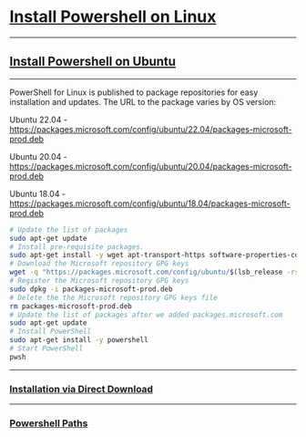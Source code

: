 # [Install Powershell on Linux](https://learn.microsoft.com/en-us/powershell/scripting/install/installing-powershell-on-linux?view=powershell-7.3)
---
## [Install Powershell on Ubuntu]()
---
PowerShell for Linux is published to package repositories for easy installation and updates. The URL to the package varies by OS version:

Ubuntu 22.04 - https://packages.microsoft.com/config/ubuntu/22.04/packages-microsoft-prod.deb

Ubuntu 20.04 - https://packages.microsoft.com/config/ubuntu/20.04/packages-microsoft-prod.deb

Ubuntu 18.04 - https://packages.microsoft.com/config/ubuntu/18.04/packages-microsoft-prod.deb

```bash
# Update the list of packages
sudo apt-get update
# Install pre-requisite packages.
sudo apt-get install -y wget apt-transport-https software-properties-common
# Download the Microsoft repository GPG keys
wget -q "https://packages.microsoft.com/config/ubuntu/$(lsb_release -rs)/packages-microsoft-prod.deb"
# Register the Microsoft repository GPG keys
sudo dpkg -i packages-microsoft-prod.deb
# Delete the the Microsoft repository GPG keys file
rm packages-microsoft-prod.deb
# Update the list of packages after we added packages.microsoft.com
sudo apt-get update
# Install PowerShell
sudo apt-get install -y powershell
# Start PowerShell
pwsh
```
---
### [Installation via Direct Download](https://learn.microsoft.com/en-us/powershell/scripting/install/install-ubuntu?view=powershell-7.3#installation-via-direct-download)
---
### [Powershell Paths](https://learn.microsoft.com/en-us/powershell/scripting/install/install-ubuntu?view=powershell-7.3#powershell-paths)



